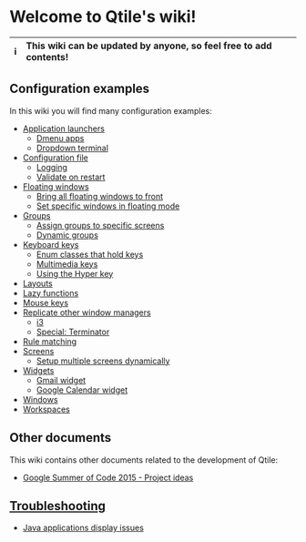 # Welcome to Qtile's wiki!

:information_source: | This wiki can be updated by anyone, so feel free to add contents!
---: | :----

## Configuration examples
In this wiki you will find many configuration examples:

- [Application launchers](https://github.com/qtile/qtile/wiki/app-launchers)
  - [Dmenu apps](https://github.com/qtile/qtile/wiki/app-launchers#dmenu-apps)
  - [Dropdown terminal](https://github.com/qtile/qtile/wiki/app-launchers#dropdown-terminal)
- [Configuration file](https://github.com/qtile/qtile/wiki/config)
  - [Logging](https://github.com/qtile/qtile/wiki/config#logging)
  - [Validate on restart](https://github.com/qtile/qtile/wiki/config#validate-on-restart)
- [Floating windows](https://github.com/qtile/qtile/wiki/floating-windows)
  - [Bring all floating windows to front](https://github.com/qtile/qtile/wiki/floating-windows#bring-all-floating-windows-to-front)
  - [Set specific windows in floating mode](https://github.com/qtile/qtile/wiki/floating-windows#set-specific-windows-in-floating-mode)
- [Groups](https://github.com/qtile/qtile/wiki/groups)
  - [Assign groups to specific screens](https://github.com/qtile/qtile/wiki/groups#assign-group-to-specific-screen)
  - [Dynamic groups](https://github.com/qtile/qtile/wiki/groups#dynamic-groups)
- [Keyboard keys](https://github.com/qtile/qtile/wiki/keys)
  - [Enum classes that hold keys](https://github.com/qtile/qtile/wiki/keys#enum-classes-that-hold-keys)
  - [Multimedia keys](https://github.com/qtile/qtile/wiki/keys#multimedia-keys)
  - [Using the Hyper key](https://github.com/qtile/qtile/wiki/keys#using-the-hyper-key)
- [Layouts](https://github.com/qtile/qtile/wiki/layouts)
- [Lazy functions](https://github.com/qtile/qtile/wiki/lazy)
- [Mouse keys](https://github.com/qtile/qtile/wiki/mouse)
- [Replicate other window managers](https://github.com/qtile/qtile/wiki/replicate-other-wm)
  - [i3](https://github.com/qtile/qtile/wiki/replicate-other-wm#i3)
  - [Special: Terminator](https://github.com/qtile/qtile/wiki/replicate-other-wm#special-terminator)
- [Rule matching](https://github.com/qtile/qtile/wiki/rule-matching)
- [Screens](https://github.com/qtile/qtile/wiki/screens)
  - [Setup multiple screens dynamically](https://github.com/qtile/qtile/wiki/screens#setup-multiple-screens-dynamically)
- [Widgets](https://github.com/qtile/qtile/wiki/widgets)
  - [Gmail widget](https://github.com/qtile/qtile/wiki/widgets#gmail)
  - [Google Calendar widget](https://github.com/qtile/qtile/wiki/widgets#google-calendar)
- [Windows](https://github.com/qtile/qtile/wiki/windows)
- [Workspaces](https://github.com/qtile/qtile/wiki/workspaces)

## Other documents
This wiki contains other documents related to the development of Qtile:

- [Google Summer of Code 2015 - Project ideas](https://github.com/qtile/qtile/wiki/gsoc-2015-project-ideas)

## [Troubleshooting](https://github.com/qtile/qtile/wiki/troubleshooting)
- [Java applications display issues](https://github.com/qtile/qtile/wiki/troubleshooting#java-applications)